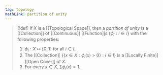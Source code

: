 ```yaml
---
tag: topology 
mathLink: partition of unity
---
```

>[!def]
>If $X$ is a [[Topological Space]], then a *partition of unity* is a [[Collection]] of [[Continuous]] [[Function]]s $\{\phi_{i}:i\in I\}$ with the following properties:
>1. $\phi_{i}:X \mapsto [0,1]$ for all $i\in I$.
>2. The [[Collection]] $\{\{x\in X:\phi_{i}(x)>0\}:i\in I\}$ is a [[Locally Finite]] [[Open Cover]] of $X$.
>3. For every $x\in X$, $\sum \phi_{i}(x)=1$.
